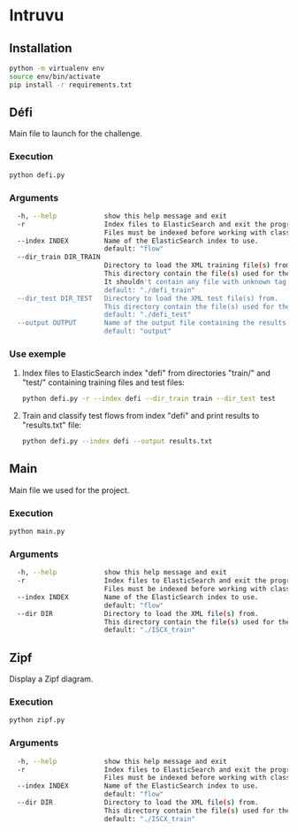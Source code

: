 Intruvu
=======

## Installation

```bash
python -m virtualenv env
source env/bin/activate
pip install -r requirements.txt
```

## Défi

Main file to launch for the challenge.

### Execution

```bash
python defi.py
```

### Arguments

```bash
  -h, --help            show this help message and exit
  -r                    Index files to ElasticSearch and exit the program.
                        Files must be indexed before working with classifiers.
  --index INDEX         Name of the ElasticSearch index to use.
                        default: "flow"
  --dir_train DIR_TRAIN
                        Directory to load the XML training file(s) from.
                        This directory contain the file(s) used for the training.
                        It shouldn't contain any file with unknown tag.
                        default: "./defi_train"
  --dir_test DIR_TEST   Directory to load the XML test file(s) from.
                        This directory contain the file(s) used for the test.
                        default: "./defi_test"
  --output OUTPUT       Name of the output file containing the results.
                        default: "output"
```

### Use exemple

1. Index files to ElasticSearch index "defi" from directories "train/" and "test/" containing training files and test files:
    ```bash
    python defi.py -r --index defi --dir_train train --dir_test test
    ```

1. Train and classify test flows from index "defi" and print results to "results.txt" file:
    ```bash
    python defi.py --index defi --output results.txt
    ```

## Main

Main file we used for the project.

### Execution

```bash
python main.py
```

### Arguments

```bash
  -h, --help            show this help message and exit
  -r                    Index files to ElasticSearch and exit the program.
                        Files must be indexed before working with classifiers.
  --index INDEX         Name of the ElasticSearch index to use.
                        default: "flow"
  --dir DIR             Directory to load the XML file(s) from. 
                        This directory contain the file(s) used for the classification.
                        default: "./ISCX_train"
```

## Zipf

Display a Zipf diagram.

### Execution

```bash
python zipf.py
```

### Arguments

```bash
  -h, --help            show this help message and exit
  -r                    Index files to ElasticSearch and exit the program.
                        Files must be indexed before working with classifiers.
  --index INDEX         Name of the ElasticSearch index to use.
                        default: "flow"
  --dir DIR             Directory to load the XML file(s) from. 
                        This directory contain the file(s) used for the classification.
                        default: "./ISCX_train"
```